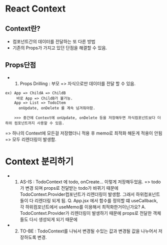 # React Context

## Context란?
- 컴포넌트간의 데이터를 전달하는 또 다른 방법
- 기존의 Props가 가지고 있던 단점을 해결할 수 있음.


## Props단점
- 1. Props Drilling : 부모 => 자식으로만 데이터를 전달 할 수 있음. 
```
ex) App => ChildA => ChildB 
     바로 App => ChildB가 불가능.
    App => List => TodoItem 
      onUpdate, onDelete 를 계속 넘겨줘야함.
    
    >>> 중간에 Context에 onUpdate, onDelete 등을 저장해두면 자식컴포넌트보다 더 하위 컴포넌트까지 사용할 수 있음.
```
=>  하나의 Context에 모든걸 저장했더니 적용 후 memo로 최적화 해둔게 적용이 안됨 => 모두 리렌더링이 발생함. 


#  Context 분리하기 
- 1. AS-IS : TodoContext 에 todo, onCreate... 이렇게 저장해두었음.
=> todo 가 변경 되며 props로 전달받는 todo가 바뀌기 때문에  TodoContext.Provider컴포넌트가 리렌더링이 발생함. 그래서 하위컴포넌트들이 다 리렌더링 되게 됨.
Q. App.jsx 에서 함수를 정의할 떄 useCallback, 각 하위컴포넌트에서 useMemo를 이용해서 최적화한거이닌가요? 
A. TodoContext.Provider가 리렌더링이 발생하기 때문에 props로 전달한 객체들도 다시 생성되게 되기 때문에

- 2. TO-BE : TodoContext를 나눠서 변경될 수있는 값과 변경될 값을 나누어서 저장하도록 변경.